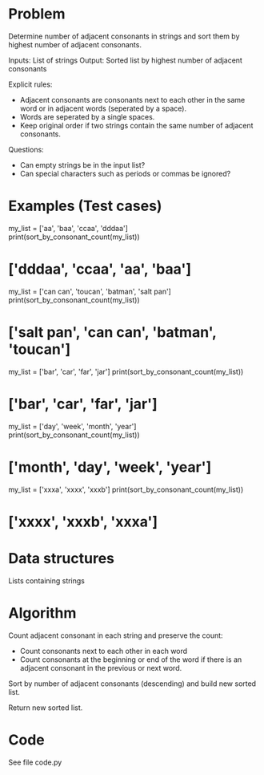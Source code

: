 # Problem
Determine number of adjacent consonants in strings and sort them by highest number of adjacent consonants.

Inputs: List of strings
Output: Sorted list by highest number of adjacent consonants

Explicit rules:
- Adjacent consonants are consonants next to each other in the same word or in adjacent words (seperated by a space).
- Words are seperated by a single spaces.
- Keep original order if two strings contain the same number of adjacent consonants.

Questions:
- Can empty strings be in the input list?
- Can special characters such as periods or commas be ignored?

# Examples (Test cases)
my_list = ['aa', 'baa', 'ccaa', 'dddaa']
print(sort_by_consonant_count(my_list))
# ['dddaa', 'ccaa', 'aa', 'baa']

my_list = ['can can', 'toucan', 'batman', 'salt pan']
print(sort_by_consonant_count(my_list))
# ['salt pan', 'can can', 'batman', 'toucan']

my_list = ['bar', 'car', 'far', 'jar']
print(sort_by_consonant_count(my_list))
# ['bar', 'car', 'far', 'jar']

my_list = ['day', 'week', 'month', 'year']
print(sort_by_consonant_count(my_list))
# ['month', 'day', 'week', 'year']

my_list = ['xxxa', 'xxxx', 'xxxb']
print(sort_by_consonant_count(my_list))
# ['xxxx', 'xxxb', 'xxxa']

# Data structures
Lists containing strings

# Algorithm
Count adjacent consonant in each string and preserve the count:
- Count consonants next to each other in each word
- Count consonants at the beginning or end of the word if there is an adjacent consonant in the previous or next word.

Sort by number of adjacent consonants (descending) and build new sorted list.

Return new sorted list.

# Code
See file code.py